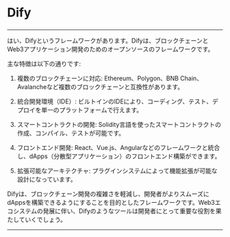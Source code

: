 ###
# Dify
###

---

はい、Difyというフレームワークがあります。Difyは、ブロックチェーンとWeb3アプリケーション開発のためのオープンソースのフレームワークです。

主な特徴は以下の通りです:

1. 複数のブロックチェーンに対応: Ethereum、Polygon、BNB Chain、Avalancheなど複数のブロックチェーンと互換性があります。

2. 統合開発環境（IDE）: ビルトインのIDEにより、コーディング、テスト、デプロイを単一のプラットフォームで行えます。

3. スマートコントラクトの開発: Solidity言語を使ったスマートコントラクトの作成、コンパイル、テストが可能です。

4. フロントエンド開発: React、Vue.js、Angularなどのフレームワークと統合し、dApps（分散型アプリケーション）のフロントエンド構築ができます。

5. 拡張可能なアーキテクチャ: プラグインシステムによって機能拡張が可能な設計になっています。

Difyは、ブロックチェーン開発の複雑さを軽減し、開発者がよりスムーズにdAppsを構築できるようにすることを目的としたフレームワークです。Web3エコシステムの発展に伴い、Difyのようなツールは開発者にとって重要な役割を果たしていくでしょう。

---
